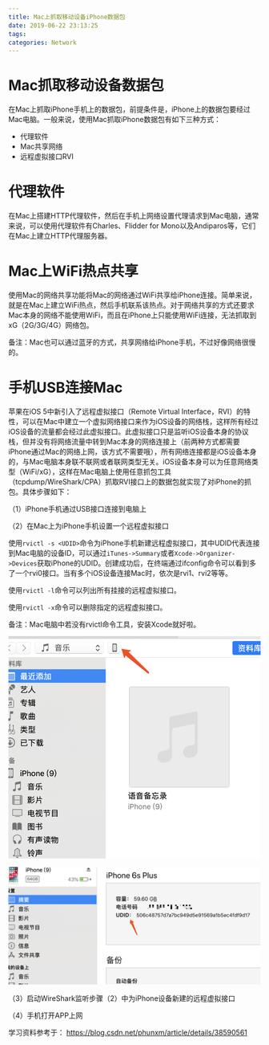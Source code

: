 ```yaml
---
title: Mac上抓取移动设备iPhone数据包
date: 2019-06-22 23:13:25
tags:
categories: Network
---
```


# Mac抓取移动设备数据包

在Mac上抓取iPhone手机上的数据包，前提条件是，iPhone上的数据包要经过Mac电脑。一般来说，使用Mac抓取iPhone数据包有如下三种方式：

+ 代理软件
+ Mac共享网络
+ 远程虚拟接口RVI

# 代理软件

在Mac上搭建HTTP代理软件，然后在手机上网络设置代理请求到Mac电脑，通常来说，可以使用代理软件有Charles、Flidder for Mono以及Andiparos等，它们在Mac上建立HTTP代理服务器。

# Mac上WiFi热点共享

使用Mac的网络共享功能将Mac的网络通过WiFi共享给iPhone连接。简单来说，就是在Mac上建立WiFi热点，然后手机联系该热点。对于网络共享的方式还要求Mac本身的网络不能使用WiFi，而且在iPhone上只能使用WiFi连接，无法抓取到xG（2G/3G/4G）网络包。

备注：Mac也可以通过蓝牙的方式，共享网络给iPhone手机，不过好像网络很慢的。

# 手机USB连接Mac

苹果在iOS 5中新引入了远程虚拟接口（Remote Virtual Interface，RVI）的特性，可以在Mac中建立一个虚拟网络接口来作为iOS设备的网络栈，这样所有经过iOS设备的流量都会经过此虚拟接口。此虚拟接口只是监听iOS设备本身的协议栈，但并没有将网络流量中转到Mac本身的网络连接上（前两种方式都需要iPhone通过Mac的网络上网，该方式不需要哦），所有网络连接都是iOS设备本身的，与Mac电脑本身联不联网或者联网类型无关。iOS设备本身可以为任意网络类型（WiFi/xG），这样在Mac电脑上使用任意抓包工具（tcpdump/WireShark/CPA）抓取RVI接口上的数据包就实现了对iPhone的抓包。具体步骤如下：

（1）iPhone手机通过USB接口连接到电脑上

（2）在Mac上为iPhone手机设置一个远程虚拟接口

使用`rvictl -s <UDID>`命令为iPhone手机新建远程虚拟接口，其中UDID代表连接到Mac电脑的设备ID，可以通过`iTunes->Summary`或者`Xcode->Organizer->Devices`获取iPhone的UDID。创建成功后，在终端通过ifconfig命令可以看到多了一个rvi0接口。当有多个iOS设备连接Mac时，依次是rvi1、rvi2等等。

使用`rvictl -l`命令可以列出所有挂接的远程虚拟接口。

使用`rvictl -x`命令可以删除指定的远程虚拟接口。

备注：Mac电脑中若没有rvictl命令工具，安装Xcode就好啦。

![](/images/itunes_1_1.png)

![](/images/itunes_1_2.png)

（3）启动WireShark监听步骤（2）中为iPhone设备新建的远程虚拟接口

（4）手机打开APP上网

学习资料参考于：
https://blog.csdn.net/phunxm/article/details/38590561
